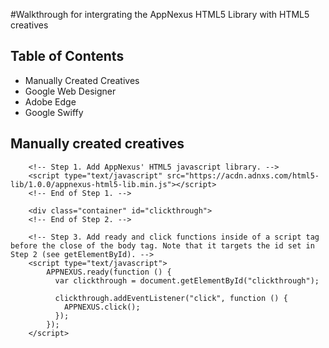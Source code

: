 #Walkthrough for intergrating the AppNexus HTML5 Library with HTML5 creatives

## Table of Contents
- Manually Created Creatives
- Google Web Designer
- Adobe Edge
- Google Swiffy

## Manually created creatives

```	
	<!-- Step 1. Add AppNexus' HTML5 javascript library. -->
	<script type="text/javascript" src="https://acdn.adnxs.com/html5-lib/1.0.0/appnexus-html5-lib.min.js"></script>
	<!-- End of Step 1. -->
```

```	<!-- Step 2. Add id="clickthrough" to the main container of the ad. Adding this to the body will also work. -->
	<div class="container" id="clickthrough">
	<!-- End of Step 2. -->
```

```
    <!-- Step 3. Add ready and click functions inside of a script tag before the close of the body tag. Note that it targets the id set in Step 2 (see getElementById). -->
    <script type="text/javascript">
        APPNEXUS.ready(function () {
          var clickthrough = document.getElementById("clickthrough");

          clickthrough.addEventListener("click", function () {
            APPNEXUS.click();
          });
        });
    </script>
```